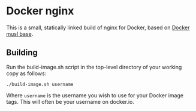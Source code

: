 # Docker nginx

This is a small, statically linked build of nginx for Docker, based on [Docker musl base](https://github.com/mwcampbell/docker-muslbase).

## Building

Run the build-image.sh script in the top-level directory of your working copy as follows:

    ./build-image.sh username

Where `username` is the username you wish to use for your Docker image tags. This will often be your username on docker.io.
